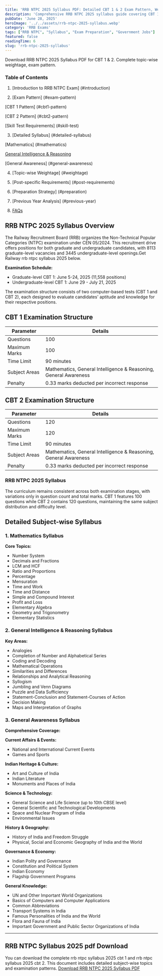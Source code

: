 ```yaml
---
title: 'RRB NTPC 2025 Syllabus PDF: Detailed CBT 1 & 2 Exam Pattern, Weightage'
description: 'Comprehensive RRB NTPC 2025 syllabus guide covering CBT 1 and CBT 2 exam patterns with essential topics for preparation'
pubDate: 'June 28, 2025'
heroImage: '../../assets/rrb-ntpc-2025-syllabus.webp'
category: 'RRB Exams'
tags: ["RRB NTPC", "Syllabus", "Exam Preparation", "Government Jobs"]
featured: false
readingTime: 6
slug: 'rrb-ntpc-2025-syllabus'
---
```

Download RRB NTPC 2025 Syllabus PDF for CBT 1 & 2. Complete topic-wise weightage, exam pattern.

### Table of Contents
1. [Introduction to RRB NTPC Exam] (#introduction)

2. [Exam Pattern] (#exam-pattern)

[CBT 1 Pattern] (#cbt1-pattern)

[CBT 2 Pattern] (#cbt2-pattern)

[Skill Test Requirements] (#skill-test)

3. [Detailed Syllabus] (#detailed-syllabus)

[Mathematics] (#mathematics)

[General Intelligence & Reasoning](#reasoning)

[General Awareness] (#general-awareness)

4. [Topic-wise Weightage] (#weightage)

5. [Post-specific Requirements] (#post-requirements)

6. [Preparation Strategy] (#preparation)

7. [Previous Year Analysis] (#previous-year)

8. [FAQs](#faqs)

## RRB NTPC 2025 Syllabus Overview

The Railway Recruitment Board (RRB) organizes the Non-Technical Popular Categories (NTPC) examination under CEN 05/2024. This recruitment drive offers positions for both graduate and undergraduate candidates, with 8113 graduate-level vacancies and 3445 undergraduate-level openings.Get Railway rrb ntpc syllabus 2025 below.

**Examination Schedule:**
- Graduate-level CBT 1: June 5-24, 2025 (11,558 positions)
- Undergraduate-level CBT 1: June 29 - July 21, 2025

The examination structure consists of two computer-based tests (CBT 1 and CBT 2), each designed to evaluate candidates' aptitude and knowledge for their respective positions.

## CBT 1 Examination Structure

| **Parameter** | **Details** |
|---------------|-------------|
| Questions | 100 |
| Maximum Marks | 100 |
| Time Limit | 90 minutes |
| Subject Areas | Mathematics, General Intelligence & Reasoning, General Awareness |
| Penalty | 0.33 marks deducted per incorrect response |

## CBT 2 Examination Structure

| **Parameter** | **Details** |
|---------------|-------------|
| Questions | 120 |
| Maximum Marks | 120 |
| Time Limit | 90 minutes |
| Subject Areas | Mathematics, General Intelligence & Reasoning, General Awareness |
| Penalty | 0.33 marks deducted per incorrect response |

### RRB NTPC 2025 Syllabus 

The curriculum remains consistent across both examination stages, with variations only in question count and total marks. CBT 1 features 100 questions while CBT 2 contains 120 questions, maintaining the same subject distribution and difficulty level.

## Detailed Subject-wise Syllabus

### 1. Mathematics Syllabus

**Core Topics:**
- Number System
- Decimals and Fractions
- LCM and HCF
- Ratio and Proportions
- Percentage
- Mensuration
- Time and Work
- Time and Distance
- Simple and Compound Interest
- Profit and Loss
- Elementary Algebra
- Geometry and Trigonometry
- Elementary Statistics

### 2. General Intelligence & Reasoning Syllabus

**Key Areas:**
- Analogies
- Completion of Number and Alphabetical Series
- Coding and Decoding
- Mathematical Operations
- Similarities and Differences
- Relationships and Analytical Reasoning
- Syllogism
- Jumbling and Venn Diagrams
- Puzzle and Data Sufficiency
- Statement-Conclusion and Statement-Courses of Action
- Decision Making
- Maps and Interpretation of Graphs

### 3. General Awareness Syllabus

**Comprehensive Coverage:**

**Current Affairs & Events:**
- National and International Current Events
- Games and Sports

**Indian Heritage & Culture:**
- Art and Culture of India
- Indian Literature
- Monuments and Places of India

**Science & Technology:**
- General Science and Life Science (up to 10th CBSE level)
- General Scientific and Technological Developments
- Space and Nuclear Program of India
- Environmental Issues

**History & Geography:**
- History of India and Freedom Struggle
- Physical, Social and Economic Geography of India and the World

**Governance & Economy:**
- Indian Polity and Governance
- Constitution and Political System
- Indian Economy
- Flagship Government Programs

**General Knowledge:**
- UN and Other Important World Organizations
- Basics of Computers and Computer Applications
- Common Abbreviations
- Transport Systems in India
- Famous Personalities of India and the World
- Flora and Fauna of India
- Important Government and Public Sector Organizations of India

---

## RRB NTPC Syllabus 2025 pdf Download
You can download the complete rrb ntpc syllabus 2025 cbt 1 and rrb ntpc syllabus 2025 cbt 2. This document includes detailed subject-wise topics and examination patterns.
[Download RRB NTPC 2025 Syllabus PDF](https://www.careerpower.in/blog/wp-content/uploads/2025/04/09114402/rrb-ntpc-syllabus.pdf)
